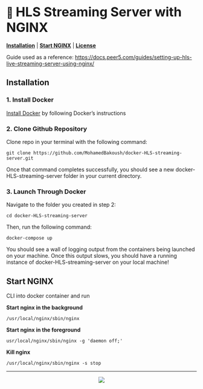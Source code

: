 <h1>
  🐋 <big><strong>HLS Streaming Server with NGINX</strong></big>
</h1>

[**Installation**](#installation) |
[**Start NGINX**](#start-nginx) |
[**License**](#license)

Guide used as a reference: https://docs.peer5.com/guides/setting-up-hls-live-streaming-server-using-nginx/


## Installation

### 1. Install Docker

[Install Docker](https://docs.docker.com/get-docker/) by following Docker’s instructions 

### 2. Clone Github Repository

Clone repo in your terminal with the following command:

```
git clone https://github.com/MohamedBakoush/docker-HLS-streaming-server.git
```

Once that command completes successfully, you should see a new docker-HLS-streaming-server folder in your current directory.

### 3. Launch Through Docker

Navigate to the folder you created in step 2:

```
cd docker-HLS-streaming-server
```

Then, run the following command:

```
docker-compose up   
```

You should see a wall of logging output from the containers being launched on your machine. Once this output slows, you should have a running instance of docker-HLS-streaming-server on your local machine! 

## Start NGINX

CLI into docker container and run 

**Start nginx in the background**
```
/usr/local/nginx/sbin/nginx
```

**Start nginx in the foreground**
```
usr/local/nginx/sbin/nginx -g 'daemon off;'
```

**Kill nginx**
```
/usr/local/nginx/sbin/nginx -s stop
```

<hr/>

<p id="user-content-license" align="center">
  <a href="https://github.com/MohamedBakoush/docker-HLS-streaming-server/blob/master/LICENSE"><img src="https://img.shields.io/badge/license-MIT-green?style=for-the-badge" />
</p>
